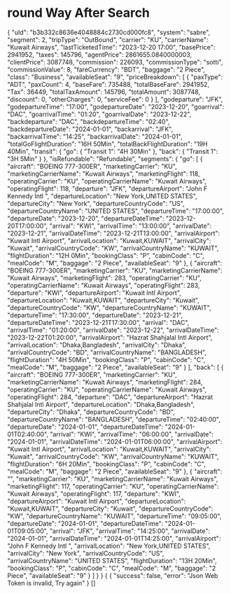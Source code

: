 # round Way After Search

<api-endpoint openapi-path="./../openapi.yaml" endpoint="/api_agent/booking/search-resultsRound" method="get">
  <response type="200">
         <sample lang="JSON">
         {
        "uId": "b3b332c8636e4048884c2730cd000fc8",
        "system": "sabre",
        "segment": 2,
        "tripType": "OutBound",
        "carrier": "KU",
        "carrierName": "Kuwait Airways",
        "lastTicketedTime": "2023-12-20 17:00",
        "basePrice": 2941952,
        "taxes": 145796,
        "agentPrice": 2861655.0840000003,
        "clientPrice": 3087748,
        "commission": 226093,
        "commissionType": "sotti",
        "commissionValue": 8,
        "fareCurrency": "BDT",
        "baggage": "2 Piece",
        "class": "Business",
        "availableSeat": "9",
        "priceBreakdown": [
            {
                "paxType": "ADT",
                "paxCount": 4,
                "baseFare": 735488,
                "totalBaseFare": 2941952,
                "Tax": 36449,
                "totalTaxAmount": 145796,
                "totalAmount": 3087748,
                "discount": 0,
                "otherCharges": 0,
                "serviceFee": 0
            }
        ],
        "godeparture": "JFK",
        "godepartureTime": "17:00",
        "godepartureDate": "2023-12-20",
        "goarrival": "DAC",
        "goarrivalTime": "01:20",
        "goarrivalDate": "2023-12-22",
        "backdeparture": "DAC",
        "backdepartureTime": "02:40",
        "backdepartureDate": "2024-01-01",
        "backarrival": "JFK",
        "backarrivalTime": "14:25",
        "backarrivalDate": "2024-01-01",
        "totalGoFlightDuration": "16H 50Min",
        "totalBackFlightDuration": "19H 40Min",
        "transit": {
            "go": {
                "Transit 1": "4H 30Min"
            },
            "back": {
                "Transit 1": "3H 5Min"
            }
        },
        "isRefundable": "Refundable",
        "segments": {
            "go": [
                {
                    "aircraft": "BOEING 777-300ER",
                    "marketingCarrier": "KU",
                    "marketingCarrierName": "Kuwait Airways",
                    "marketingFlight": 118,
                    "operatingCarrier": "KU",
                    "operatingCarrierName": "Kuwait Airways",
                    "operatingFlight": 118,
                    "departure": "JFK",
                    "departureAirport": "John F Kennedy Intl ",
                    "departureLocation": "New York,UNITED STATES",
                    "departureCity": "New York",
                    "departureCountryCode": "US",
                    "departureCountryName": "UNITED STATES",
                    "departureTime": "17:00:00",
                    "departureDate": "2023-12-20",
                    "departureDateTime": "2023-12-20T17:00:00",
                    "arrival": "KWI",
                    "arrivalTime": "13:00:00",
                    "arrivalDate": "2023-12-21",
                    "arrivalDateTime": "2023-12-21T13:00:00",
                    "arrivalAirport": "Kuwait Intl Airport",
                    "arrivalLocation": "Kuwait,KUWAIT",
                    "arrivalCity": "Kuwait",
                    "arrivalCountryCode": "KW",
                    "arrivalCountryName": "KUWAIT",
                    "flightDuration": "12H 0Min",
                    "bookingClass": "P",
                    "cabinCode": "C",
                    "mealCode": "M",
                    "baggage": "2 Piece",
                    "availableSeat": "9"
                },
                {
                    "aircraft": "BOEING 777-300ER",
                    "marketingCarrier": "KU",
                    "marketingCarrierName": "Kuwait Airways",
                    "marketingFlight": 283,
                    "operatingCarrier": "KU",
                    "operatingCarrierName": "Kuwait Airways",
                    "operatingFlight": 283,
                    "departure": "KWI",
                    "departureAirport": "Kuwait Intl Airport",
                    "departureLocation": "Kuwait,KUWAIT",
                    "departureCity": "Kuwait",
                    "departureCountryCode": "KW",
                    "departureCountryName": "KUWAIT",
                    "departureTime": "17:30:00",
                    "departureDate": "2023-12-21",
                    "departureDateTime": "2023-12-21T17:30:00",
                    "arrival": "DAC",
                    "arrivalTime": "01:20:00",
                    "arrivalDate": "2023-12-22",
                    "arrivalDateTime": "2023-12-22T01:20:00",
                    "arrivalAirport": "Hazrat Shahjalal Intl Airport",
                    "arrivalLocation": "Dhaka,Bangladesh",
                    "arrivalCity": "Dhaka",
                    "arrivalCountryCode": "BD",
                    "arrivalCountryName": "BANGLADESH",
                    "flightDuration": "4H 50Min",
                    "bookingClass": "P",
                    "cabinCode": "C",
                    "mealCode": "M",
                    "baggage": "2 Piece",
                    "availableSeat": "9"
                }
            ],
            "back": [
                {
                    "aircraft": "BOEING 777-300ER",
                    "marketingCarrier": "KU",
                    "marketingCarrierName": "Kuwait Airways",
                    "marketingFlight": 284,
                    "operatingCarrier": "KU",
                    "operatingCarrierName": "Kuwait Airways",
                    "operatingFlight": 284,
                    "departure": "DAC",
                    "departureAirport": "Hazrat Shahjalal Intl Airport",
                    "departureLocation": "Dhaka,Bangladesh",
                    "departureCity": "Dhaka",
                    "departureCountryCode": "BD",
                    "departureCountryName": "BANGLADESH",
                    "departureTime": "02:40:00",
                    "departureDate": "2024-01-01",
                    "departureDateTime": "2024-01-01T02:40:00",
                    "arrival": "KWI",
                    "arrivalTime": "06:00:00",
                    "arrivalDate": "2024-01-01",
                    "arrivalDateTime": "2024-01-01T06:00:00",
                    "arrivalAirport": "Kuwait Intl Airport",
                    "arrivalLocation": "Kuwait,KUWAIT",
                    "arrivalCity": "Kuwait",
                    "arrivalCountryCode": "KW",
                    "arrivalCountryName": "KUWAIT",
                    "flightDuration": "6H 20Min",
                    "bookingClass": "P",
                    "cabinCode": "C",
                    "mealCode": "M",
                    "baggage": "2 Piece",
                    "availableSeat": "9"
                },
                {
                    "aircraft": "",
                    "marketingCarrier": "KU",
                    "marketingCarrierName": "Kuwait Airways",
                    "marketingFlight": 117,
                    "operatingCarrier": "KU",
                    "operatingCarrierName": "Kuwait Airways",
                    "operatingFlight": 117,
                    "departure": "KWI",
                    "departureAirport": "Kuwait Intl Airport",
                    "departureLocation": "Kuwait,KUWAIT",
                    "departureCity": "Kuwait",
                    "departureCountryCode": "KW",
                    "departureCountryName": "KUWAIT",
                    "departureTime": "09:05:00",
                    "departureDate": "2024-01-01",
                    "departureDateTime": "2024-01-01T09:05:00",
                    "arrival": "JFK",
                    "arrivalTime": "14:25:00",
                    "arrivalDate": "2024-01-01",
                    "arrivalDateTime": "2024-01-01T14:25:00",
                    "arrivalAirport": "John F Kennedy Intl ",
                    "arrivalLocation": "New York,UNITED STATES",
                    "arrivalCity": "New York",
                    "arrivalCountryCode": "US",
                    "arrivalCountryName": "UNITED STATES",
                    "flightDuration": "13H 20Min",
                    "bookingClass": "P",
                    "cabinCode": "C",
                    "mealCode": "M",
                    "baggage": "2 Piece",
                    "availableSeat": "9"
                }
            ]
        }
    }
      </sample>    
    </response>
 <response type="400">
         <sample lang="JSON">
           {
 {
    "success": false,
    "error": "Json Web Token is invalid, Try again"
}
      </sample>   
    </response>
<response type="404">
        <sample lang="JSON">
         []
      </sample>      
    </response>

</api-endpoint>